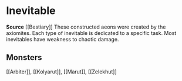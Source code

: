 ﻿---
id: '223'
name: Inevitable
rarity: Common
source: '[[DATABASE/source/Bestiary|Bestiary]]'
trait:
- Inevitable
type: Trait

---
# Inevitable

**Source** [[Bestiary]]
These constructed aeons were created by the axiomites. Each type of inevitable is dedicated to a specific task. Most inevitables have weakness to chaotic damage.

## Monsters

[[Arbiter]], [[Kolyarut]], [[Marut]], [[Zelekhut]]
